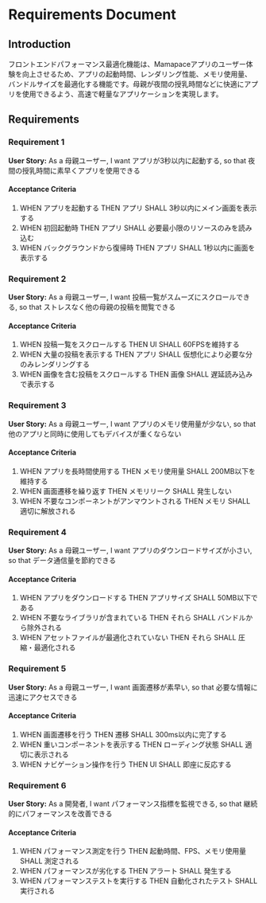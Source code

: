 # Requirements Document

## Introduction

フロントエンドパフォーマンス最適化機能は、Mamapaceアプリのユーザー体験を向上させるため、アプリの起動時間、レンダリング性能、メモリ使用量、バンドルサイズを最適化する機能です。母親が夜間の授乳時間などに快適にアプリを使用できるよう、高速で軽量なアプリケーションを実現します。

## Requirements

### Requirement 1

**User Story:** As a 母親ユーザー, I want アプリが3秒以内に起動する, so that 夜間の授乳時間に素早くアプリを使用できる

#### Acceptance Criteria

1. WHEN アプリを起動する THEN アプリ SHALL 3秒以内にメイン画面を表示する
2. WHEN 初回起動時 THEN アプリ SHALL 必要最小限のリソースのみを読み込む
3. WHEN バックグラウンドから復帰時 THEN アプリ SHALL 1秒以内に画面を表示する

### Requirement 2

**User Story:** As a 母親ユーザー, I want 投稿一覧がスムーズにスクロールできる, so that ストレスなく他の母親の投稿を閲覧できる

#### Acceptance Criteria

1. WHEN 投稿一覧をスクロールする THEN UI SHALL 60FPSを維持する
2. WHEN 大量の投稿を表示する THEN アプリ SHALL 仮想化により必要な分のみレンダリングする
3. WHEN 画像を含む投稿をスクロールする THEN 画像 SHALL 遅延読み込みで表示する

### Requirement 3

**User Story:** As a 母親ユーザー, I want アプリのメモリ使用量が少ない, so that 他のアプリと同時に使用してもデバイスが重くならない

#### Acceptance Criteria

1. WHEN アプリを長時間使用する THEN メモリ使用量 SHALL 200MB以下を維持する
2. WHEN 画面遷移を繰り返す THEN メモリリーク SHALL 発生しない
3. WHEN 不要なコンポーネントがアンマウントされる THEN メモリ SHALL 適切に解放される

### Requirement 4

**User Story:** As a 母親ユーザー, I want アプリのダウンロードサイズが小さい, so that データ通信量を節約できる

#### Acceptance Criteria

1. WHEN アプリをダウンロードする THEN アプリサイズ SHALL 50MB以下である
2. WHEN 不要なライブラリが含まれている THEN それら SHALL バンドルから除外される
3. WHEN アセットファイルが最適化されていない THEN それら SHALL 圧縮・最適化される

### Requirement 5

**User Story:** As a 母親ユーザー, I want 画面遷移が素早い, so that 必要な情報に迅速にアクセスできる

#### Acceptance Criteria

1. WHEN 画面遷移を行う THEN 遷移 SHALL 300ms以内に完了する
2. WHEN 重いコンポーネントを表示する THEN ローディング状態 SHALL 適切に表示される
3. WHEN ナビゲーション操作を行う THEN UI SHALL 即座に反応する

### Requirement 6

**User Story:** As a 開発者, I want パフォーマンス指標を監視できる, so that 継続的にパフォーマンスを改善できる

#### Acceptance Criteria

1. WHEN パフォーマンス測定を行う THEN 起動時間、FPS、メモリ使用量 SHALL 測定される
2. WHEN パフォーマンスが劣化する THEN アラート SHALL 発生する
3. WHEN パフォーマンステストを実行する THEN 自動化されたテスト SHALL 実行される